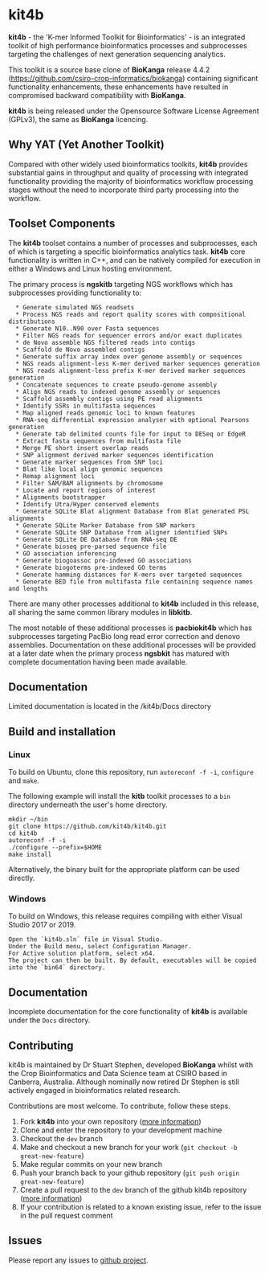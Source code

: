 # kit4b 
**kit4b** - the 'K-mer Informed Toolkit for Bioinformatics' - is an integrated toolkit of high performance bioinformatics processes and subprocesses targeting the challenges of next generation sequencing analytics. 

This toolkit is a source base clone of **BioKanga** release 4.4.2 (https://github.com/csiro-crop-informatics/biokanga) containing significant functionality enhancements, these enhancements have resulted in compromised backward compatibility with **BioKanga**.

**kit4b** is being released under the Opensource Software License Agreement (GPLv3), the same as **BioKanga** licencing.

## Why YAT (Yet Another Toolkit)
Compared with other widely used bioinformatics toolkits, **kit4b** provides substantial gains in throughput and quality of processing with integrated functionality providing the majority of bioinformatics workflow processing stages without the need to incorporate third party processing into the workflow.

## Toolset Components
The **kit4b** toolset contains a number of processes and subprocesses, each of which is targeting a specific bioinformatics analytics task. **kit4b** core functionality is written in C++, and can be natively compiled for execution in either a Windows and Linux hosting environment. 

The primary process is **ngskitb** targeting NGS workflows which has subprocesses providing functionality to:
```
  * Generate simulated NGS readsets
  * Process NGS reads and report quality scores with compositional distributions
  * Generate N10..N90 over Fasta sequences
  * Filter NGS reads for sequencer errors and/or exact duplicates
  * de Novo assemble NGS filtered reads into contigs
  * Scaffold de Novo assembled contigs
  * Generate suffix array index over genome assembly or sequences
  * NGS reads alignment-less K-mer derived marker sequences generation
  * NGS reads alignment-less prefix K-mer derived marker sequences generation
  * Concatenate sequences to create pseudo-genome assembly
  * Align NGS reads to indexed genome assembly or sequences
  * Scaffold assembly contigs using PE read alignments
  * Identify SSRs in multifasta sequences
  * Map aligned reads genomic loci to known features
  * RNA-seq differential expression analyser with optional Pearsons generation
  * Generate tab delimited counts file for input to DESeq or EdgeR
  * Extract fasta sequences from multifasta file
  * Merge PE short insert overlap reads
  * SNP alignment derived marker sequences identification
  * Generate marker sequences from SNP loci
  * Blat like local align genomic sequences
  * Remap alignment loci
  * Filter SAM/BAM alignments by chromosome
  * Locate and report regions of interest
  * Alignments bootstrapper
  * Identify Utra/Hyper conserved elements
  * Generate SQLite Blat alignment Database from Blat generated PSL alignments
  * Generate SQLite Marker Database from SNP markers
  * Generate SQLite SNP Database from aligner identified SNPs
  * Generate SQLite DE Database from RNA-seq DE
  * Generate bioseq pre-parsed sequence file
  * GO association inferencing
  * Generate biogoassoc pre-indexed GO associations
  * Generate biogoterms pre-indexed GO terms
  * Generate hamming distances for K-mers over targeted sequences
  * Generate BED file from multifasta file containing sequence names and lengths
```
There are many other processes additional to **kit4b** included in this release, all sharing the same common library modules in **libkitb**. 

The most notable of these additional processes is **pacbiokit4b** which has subprocesses targeting PacBio long read error correction and denovo assemblies. 
Documentation on these additional processes will be provided at a later date when the primary process **ngsbkit** has matured with complete documentation having been made available.

## Documentation
Limited documentation is located in the /kit4b/Docs directory

## Build and installation
### Linux
To build on Ubuntu, clone this repository, run `autoreconf -f -i`, `configure` and `make`. 

The following example will install the **kitb** toolkit processes to a `bin` directory underneath the user's home directory.

```
mkdir ~/bin
git clone https://github.com/kit4b/kit4b.git
cd kit4b
autoreconf -f -i
./configure --prefix=$HOME
make install
```

Alternatively, the binary built for the appropriate platform can be used directly.

### Windows
To build on Windows, this release requires compiling with either Visual Studio 2017 or 2019. 
```
Open the `kit4b.sln` file in Visual Studio. 
Under the Build menu, select Configuration Manager. 
For Active solution platform, select x64. 
The project can then be built. By default, executables will be copied into the `bin64` directory.
```

## Documentation
Incomplete documentation for the core functionality of **kit4b** is available under the `Docs` directory.

## Contributing
kit4b is maintained by Dr Stuart Stephen, developed **BioKanga** whilst with the Crop Bioinformatics and Data Science team at CSIRO based in Canberra, Australia. Although nominally now retired Dr Stephen is still actively engaged in bioinformatics related research. 

Contributions are most welcome. To contribute, follow these steps.

1. Fork **kit4b** into your own repository ([more information](https://help.github.com/articles/about-forks/))
2. Clone and enter the repository to your development machine
3. Checkout the `dev` branch
4. Make and checkout a new branch for your work (`git checkout -b great-new-feature`)
5. Make regular commits on your new branch
6. Push your branch back to your github repository (`git push origin great-new-feature`)
7. Create a pull request to the `dev` branch of the github kit4b repository ([more information](https://help.github.com/articles/creating-a-pull-request/))
8. If your contribution is related to a known existing issue, refer to the issue in the pull request comment


## Issues
Please report any issues to [github project](https://github.com/kit4b/kit4b/issues).

